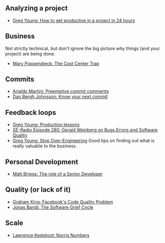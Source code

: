 ## Analyzing a project
- [Greg Young: How to get productive in a project in 24 hours](https://www.youtube.com/watch?v=KaLROwp-VDY)

## Business
Not strictly technical, but don't ignore the big picture why things (and your project) are being done.

- [Mary Poppendieck: The Cost Center Trap](http://www.leanessays.com/2017/11/the-cost-center-trap.html)

## Commits
- [Arialdo Martini: Preemptive commit comments](https://arialdomartini.wordpress.com/2012/09/03/pre-emptive-commit-comments/)
- [Dan Bergh Johnsson: Know your next commit](http://programmer.97things.oreilly.com/wiki/index.php/Know_Your_Next_Commit)

## Feedback loops
- [Greg Young: Production lessons](https://www.youtube.com/watch?v=urzK655T1sY)
- [SE-Radio Episode 280: Gerald Weinberg on Bugs Errors and Software Quality](http://www.se-radio.net/2017/01/se-radio-episode-280-gerald-weinberg-on-bugs-errors-and-software-quality/)
- [Greg Young: Stop Over-Engineering](https://www.youtube.com/watch?v=GRr4xeMn1uU) Good tips on finding out what is really valuable to the business.

## Personal Development
- [Matt Briggs: The role of a Senior Developer](http://mattbriggs.net/blog/2015/06/01/the-role-of-a-senior-developer/)

## Quality (or lack of it)

- [Graham King: Facebook's Code Quality Problem](https://www.darkcoding.net/software/facebooks-code-quality-problem/)
- [Jonas Bandi: The Software Grief Cycle](http://blog.jonasbandi.net/2014/07/the-software-grief-cycle.html)

## Scale
- [Lawrence Kesteloot: Norris Numbers](https://www.teamten.com/lawrence/writings/norris-numbers.html)
